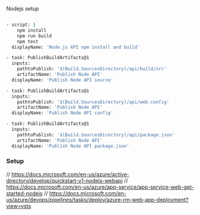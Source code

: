 Nodejs setup

```sh

- script: |
    npm install
    npm run build
    npm test
  displayName: 'Node.js API npm install and build'

- task: PublishBuildArtifacts@1
  inputs:
    pathtoPublish: '$(Build.SourcesDirectory)/api/build/src' 
    artifactName: 'Publish Node API' 
  displayName: 'Publish Node API source'

- task: PublishBuildArtifacts@1
  inputs:
    pathtoPublish: '$(Build.SourcesDirectory)/api/web.config' 
    artifactName: 'Publish Node API' 
  displayName: 'Publish Node API config'

- task: PublishBuildArtifacts@1
  inputs:
    pathtoPublish: '$(Build.SourcesDirectory)/api/package.json' 
    artifactName: 'Publish Node API' 
  displayName: 'Publish Node API package.json'

```

### Setup

// https://docs.microsoft.com/en-us/azure/active-directory/develop/quickstart-v1-nodejs-webapi
// https://docs.microsoft.com/en-us/azure/app-service/app-service-web-get-started-nodejs
// https://docs.microsoft.com/en-us/azure/devops/pipelines/tasks/deploy/azure-rm-web-app-deployment?view=vsts